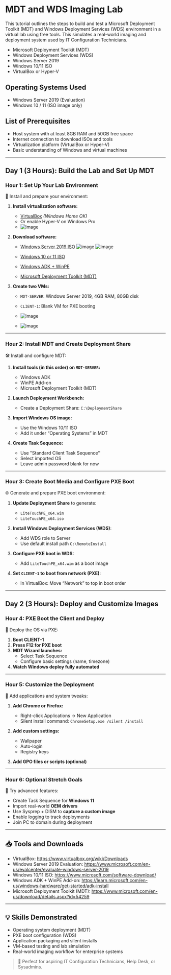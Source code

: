 <h1>MDT and WDS Imaging Lab</h1>
This tutorial outlines the steps to build and test a Microsoft Deployment Toolkit (MDT) and Windows Deployment Services (WDS) environment in a virtual lab using free tools. This simulates a real-world imaging and deployment system used by IT Configuration Technicians.

<br/>

- Microsoft Deployment Toolkit (MDT)
- Windows Deployment Services (WDS)
- Windows Server 2019
- Windows 10/11 ISO
- VirtualBox or Hyper-V

<h2>Operating Systems Used</h2>

- Windows Server 2019 (Evaluation)
- Windows 10 / 11 (ISO image only)

<h2>List of Prerequisites</h2>

- Host system with at least 8GB RAM and 50GB free space
- Internet connection to download ISOs and tools
- Virtualization platform (VirtualBox or Hyper-V)
- Basic understanding of Windows and virtual machines

---

<h2>Day 1 (3 Hours): Build the Lab and Set Up MDT</h2>

<h3>Hour 1: Set Up Your Lab Environment</h3>

📁 Install and prepare your environment:

1. **Install virtualization software:**
   - [VirtualBox](https://www.virtualbox.org/wiki/Downloads) *(Windows Home OK)*
   - Or enable Hyper-V on Windows Pro
   - ![image](https://github.com/user-attachments/assets/fc71a9f5-61dc-4593-8d69-624c51aff79e)


2. **Download software:**
   - [Windows Server 2019 ISO](https://www.microsoft.com/en-us/evalcenter/evaluate-windows-server-2019)
     ![image](https://github.com/user-attachments/assets/d0244405-a8ff-4a20-bb01-378c37e2629c)
     ![image](https://github.com/user-attachments/assets/427dfb7b-56c0-429b-b648-8db74527907d)


   - [Windows 10 or 11 ISO](https://www.microsoft.com/software-download/)
   - [Windows ADK + WinPE](https://learn.microsoft.com/en-us/windows-hardware/get-started/adk-install)
   - [Microsoft Deployment Toolkit (MDT)](https://www.microsoft.com/en-us/download/details.aspx?id=54259)

3. **Create two VMs:**
   - `MDT-SERVER`: Windows Server 2019, 4GB RAM, 80GB disk
   - `CLIENT-1`: Blank VM for PXE booting
  
   - ![image](https://github.com/user-attachments/assets/107b7ef8-4158-4af6-8d31-39424c30c574)
   - ![image](https://github.com/user-attachments/assets/74911df4-6f85-4dc9-88af-12f682a00b23)



---

<h3>Hour 2: Install MDT and Create Deployment Share</h3>

🛠️ Install and configure MDT:

1. **Install tools (in this order) on `MDT-SERVER`:**
   - Windows ADK
   - WinPE Add-on
   - Microsoft Deployment Toolkit (MDT)

2. **Launch Deployment Workbench:**
   - Create a Deployment Share: `C:\DeploymentShare`

3. **Import Windows OS image:**
   - Use the Windows 10/11 ISO
   - Add it under “Operating Systems” in MDT

4. **Create Task Sequence:**
   - Use "Standard Client Task Sequence"
   - Select imported OS
   - Leave admin password blank for now

---

<h3>Hour 3: Create Boot Media and Configure PXE Boot</h3>

🌐 Generate and prepare PXE boot environment:

1. **Update Deployment Share** to generate:
   - `LiteTouchPE_x64.wim`
   - `LiteTouchPE_x64.iso`

2. **Install Windows Deployment Services (WDS)**:
   - Add WDS role to Server
   - Use default install path `C:\RemoteInstall`

3. **Configure PXE boot in WDS:**
   - Add `LiteTouchPE_x64.wim` as a boot image

4. **Set `CLIENT-1` to boot from network (PXE)**:
   - In VirtualBox: Move “Network” to top in boot order

---

<h2>Day 2 (3 Hours): Deploy and Customize Images</h2>

<h3>Hour 4: PXE Boot the Client and Deploy</h3>

🚀 Deploy the OS via PXE:

1. **Boot CLIENT-1**
2. **Press F12 for PXE boot**
3. **MDT Wizard launches:**
   - Select Task Sequence
   - Configure basic settings (name, timezone)
4. **Watch Windows deploy fully automated**

---

<h3>Hour 5: Customize the Deployment</h3>

🧩 Add applications and system tweaks:

1. **Add Chrome or Firefox:**
   - Right-click Applications → New Application
   - Silent install command: `ChromeSetup.exe /silent /install`

2. **Add custom settings:**
   - Wallpaper
   - Auto-login
   - Registry keys

3. **Add GPO files or scripts (optional)**

---

<h3>Hour 6: Optional Stretch Goals</h3>

🧪 Try advanced features:

- Create Task Sequence for **Windows 11**
- Import real-world **OEM drivers**
- Use Sysprep + DISM to **capture a custom image**
- Enable logging to track deployments
- Join PC to domain during deployment

---

<h2>📥 Tools and Downloads</h2>

- VirtualBox: https://www.virtualbox.org/wiki/Downloads  
- Windows Server 2019 Evaluation: https://www.microsoft.com/en-us/evalcenter/evaluate-windows-server-2019  
- Windows 10/11 ISO: https://www.microsoft.com/software-download/  
- Windows ADK + WinPE Add-on: https://learn.microsoft.com/en-us/windows-hardware/get-started/adk-install  
- Microsoft Deployment Toolkit (MDT): https://www.microsoft.com/en-us/download/details.aspx?id=54259

---

<h2>💡 Skills Demonstrated</h2>

- Operating system deployment (MDT)
- PXE boot configuration (WDS)
- Application packaging and silent installs
- VM-based testing and lab simulation
- Real-world imaging workflow for enterprise systems

> 🧠 Perfect for aspiring IT Configuration Technicians, Help Desk, or Sysadmins.

